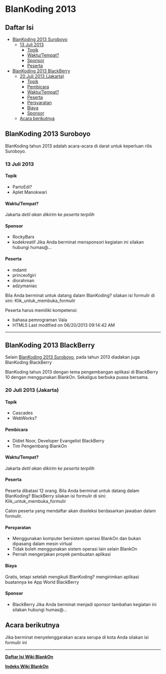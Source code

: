 # BlanKoding 2013

## Daftar Isi
 * [BlanKoding 2013 Suroboyo](#blankoding-2013-suroboyo)
    * [13 Juli 2013](#13-juli-2013)
        * [Topik](#topik)
        * [Waktu/Tempat?](#waktutempat)
        * [Sponsor](#sponsor)
        * [Peserta](#peserta)
 * [BlanKoding 2013 BlackBerry](#blankoding-2013-blackberry)
    * [20 Juli 2013 (Jakarta)](#20-juli-2013-jakarta)
        * [Topik](#topik-1)
        * [Pembicara](#pembicara)
        * [Waktu/Tempat?](#waktutempat-1)
        * [Peserta](#peserta-1)
        * [Persyaratan](#persyaratan)
        * [Biaya](#biaya)
        * [Sponsor](#sponsor-1)
    * [Acara berikutnya](#acara-berikutnya)

## BlanKoding 2013 Suroboyo
BlanKoding tahun 2013 adalah acara-acara di darat untuk keperluan rilis Suroboyo.

### 13 Juli 2013

#### Topik
   * PartoEdi?
   * Aplet Manokwari

#### Waktu/Tempat?
Jakarta _detil akan dikirim ke peserta terpilih_

#### Sponsor
   * RockyBars
   * kodekreatif
Jika Anda berminat mensponsori kegiatan ini silakan hubungi humas@…

#### Peserta
   * mdamt
   * princeofgiri
   * diorahman
   * adzymaniac

Bila Anda berminat untuk datang dalam BlanKoding? silakan isi formulir di sini:
Klik_untuk_membuka_formulir

Peserta harus memiliki kompetensi:
   * bahasa pemrograman Vala
   * HTML5
Last modified on 06/20/2013 09:14:42 AM

---
## BlanKoding 2013 BlackBerry
Selain [BlanKoding 2013 Suroboyo](#blankoding-2013-suroboyo), pada tahun 2013 diadakan juga BlanKoding BlackBerry

BlanKoding tahun 2013 dengan tema pengembangan aplikasi di BlackBerry 10 dengan menggunakan BlankOn. Sekaligus berbuka puasa bersama.

### 20 Juli 2013 (Jakarta)

#### Topik
   * Cascades
   * WebWorks?

#### Pembicara
   * Didiet Noor, Developer Evangelist BlackBerry
   * Tim Pengembang BlankOn

#### Waktu/Tempat?
Jakarta *detil akan dikirim ke peserta terpilih*

#### Peserta
Peserta dibatasi 12 orang. Bila Anda berminat untuk datang dalam BlanKoding?
BlackBerry silakan isi formulir di sini: 
Klik_untuk_membuka_formulir

Calon peserta yang mendaftar akan diseleksi berdasarkan jawaban dalam formulir.

#### Persyaratan
   * Menggunakan komputer bersistem operasi BlankOn dan bukan dipasang dalam
     mesin virtual
   * Tidak boleh menggunakan sistem operasi lain selain BlankOn
   * Pernah mengerjakan proyek pembuatan aplikasi

#### Biaya
Gratis, tetapi setelah mengikuti BlanKoding? mengirimkan aplikasi buatannya ke App World BlackBerry

#### Sponsor
   * BlackBerry
Jika Anda berminat menjadi sponsor tambahan kegiatan ini silakan hubungi humas@…

## Acara berikutnya
Jika berminat menyelenggarakan acara serupa di kota Anda silakan isi formulir ini

---
[**Daftar Isi Wiki BlankOn**](/wiki/DaftarIsi/index.html)

[**Indeks Wiki BlankOn**](/wiki/Indeks.html)


